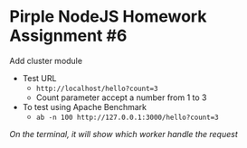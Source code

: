 # Pirple NodeJS Homework Assignment #6

Add cluster module

- Test URL
  - `http://localhost/hello?count=3`
  - Count parameter accept a number from 1 to 3
- To test using Apache Benchmark
  - `ab -n 100 http://127.0.0.1:3000/hello?count=3`

 *On the terminal, it will show which worker handle the request*